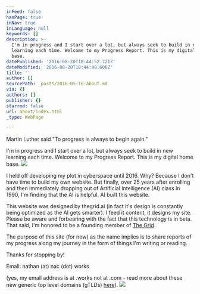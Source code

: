 ```yaml
---
inFeed: false
hasPage: true
inNav: true
inLanguage: null
keywords: []
description: >-
  I'm in progress and I start over a lot, but always seek to build in new
  learning each time. Welcome to my Progress Report. This is my digital home
  base.
datePublished: '2016-08-20T18:44:52.721Z'
dateModified: '2016-08-20T18:44:48.606Z'
title: ''
author: []
sourcePath: _posts/2016-05-16-about.md
via: {}
authors: []
publisher: {}
starred: false
url: about/index.html
_type: WebPage

---
```

Martin Luther said "To progress is always to begin again."

I'm in progress and I start over a lot, but always seek to build in new learning each time. Welcome to my Progress Report. This is my digital home base.
![](https://the-grid-user-content.s3-us-west-2.amazonaws.com/1184149f-3a66-4854-ae10-7f4d1f8b40bd.jpg)

I held off developing my plot in cyberspace until 2016\. Why? Because I don't have time to build my own website. But finally, over 25 years after enrolling and then immediately dropping out of Artificial Intelligence (AI) class in 1990, I'm finding that the AI is helpful. AI built this website.

This website was designed by thegrid.ai (in fact it's design is constantly being optimized as the AI gets smarter). I feed it content, it designs my site. Please be aware and forbearing with the fact that this technology is in beta. That said, I'm honored to be a founding member of [The Grid][0].

The purpose of this site (for now) as the name implies is to share reports of my progress along my journey in the form of things I'm writing or reading.

Thanks for stopping by!

Email: nathan (at) nac (dot) works 

(yes, my email address is at .works not at .com - read more about these new generic top level domains (gTLDs) [here][1]).
![](https://the-grid-user-content.s3-us-west-2.amazonaws.com/93b7a299-8605-497c-9506-b9a3d33a8bb4.jpg)

[0]: https://thegrid.io/
[1]: http://newgtlds.icann.org/en/program-status/delegated-strings